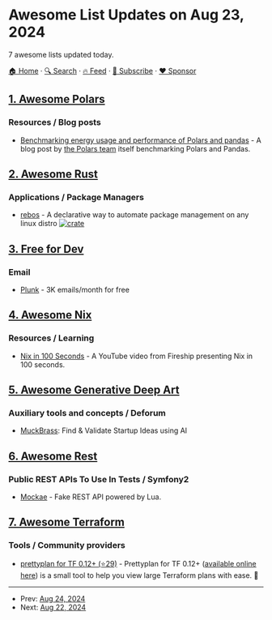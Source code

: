 # Awesome List Updates on Aug 23, 2024

7 awesome lists updated today.

[🏠 Home](/README.md) · [🔍 Search](https://www.trackawesomelist.com/search/) · [🔥 Feed](https://www.trackawesomelist.com/rss.xml) · [📮 Subscribe](https://trackawesomelist.us17.list-manage.com/subscribe?u=d2f0117aa829c83a63ec63c2f&id=36a103854c) · [❤️  Sponsor](https://github.com/sponsors/theowenyoung)



## [1. Awesome Polars](/content/ddotta/awesome-polars/README.md)

### Resources / Blog posts

*   [Benchmarking energy usage and performance of Polars and pandas](https://pola.rs/posts/benchmark-energy-performance/) - A blog post by [the Polars team](https://pola.rs/) itself benchmarking Polars and Pandas.

## [2. Awesome Rust](/content/rust-unofficial/awesome-rust/README.md)

### Applications / Package Managers

*   [rebos](https://crates.io/crates/rebos) - A declarative way to automate package management on any linux distro [![crate](https://img.shields.io/crates/v/rebos?logo=rust)](https://crates.io/crates/rebos)

## [3. Free for Dev](/content/ripienaar/free-for-dev/README.md)

### Email

*   [Plunk](https://useplunk.com) - 3K emails/month for free

## [4. Awesome Nix](/content/nix-community/awesome-nix/README.md)

### Resources / Learning

*   [Nix in 100 Seconds](https://youtu.be/FJVFXsNzYZQ?si=lf_HgLiHYAnX-_vx) - A YouTube video from Fireship presenting Nix in 100 seconds.

## [5. Awesome Generative Deep Art](/content/filipecalegario/awesome-generative-deep-art/README.md)

### Auxiliary tools and concepts / Deforum

*   [MuckBrass](https://www.muckbrass.com): Find & Validate Startup Ideas using AI

## [6. Awesome Rest](/content/marmelab/awesome-rest/README.md)

### Public REST APIs To Use In Tests / Symfony2

*   [Mockae](https://mockae.com/) - Fake REST API powered by Lua.

## [7. Awesome Terraform](/content/shuaibiyy/awesome-terraform/README.md)

### Tools / Community providers

*   [prettyplan for TF 0.12+ (⭐29)](https://github.com/cloudandthings/terraform-pretty-plan) - Prettyplan for TF 0.12+ ([available online here](https://cloudandthings.github.io/terraform-pretty-plan/)) is a small tool to help you view large Terraform plans with ease. :ghost:

---

- Prev: [Aug 24, 2024](/content/2024/08/24/README.md)
- Next: [Aug 22, 2024](/content/2024/08/22/README.md)